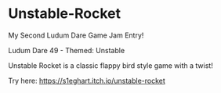 # Unstable-Rocket
My Second Ludum Dare Game Jam Entry!

Ludum Dare 49 - Themed: Unstable

Unstable Rocket is a classic flappy bird style game with a twist!

Try here: https://s1eghart.itch.io/unstable-rocket
